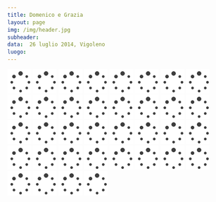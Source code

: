 ```yaml
---
title: Domenico e Grazia
layout: page
img: /img/header.jpg
subheader:
data:  26 luglio 2014, Vigoleno
luogo: 
---
```


<img src="/img/loader.gif" data-src="gallery/dg-01.jpg" class="" />
<img src="/img/loader.gif" data-src="gallery/dg-02.jpg" class="" />
<img src="/img/loader.gif" data-src="gallery/dg-03.jpg" class="" />
<img src="/img/loader.gif" data-src="gallery/dg-04.jpg" class="" />
<img src="/img/loader.gif" data-src="gallery/dg-05.jpg" class="" />
<img src="/img/loader.gif" data-src="gallery/dg-06.jpg" class="" />
<img src="/img/loader.gif" data-src="gallery/dg-07.jpg" class="" />
<img src="/img/loader.gif" data-src="gallery/dg-08.jpg" class="" />
<img src="/img/loader.gif" data-src="gallery/dg-09.jpg" class="" />
<img src="/img/loader.gif" data-src="gallery/dg-10.jpg" class="" />
<img src="/img/loader.gif" data-src="gallery/dg-11.jpg" class="" />
<img src="/img/loader.gif" data-src="gallery/dg-12.jpg" class="" />
<img src="/img/loader.gif" data-src="gallery/dg-13.jpg" class="" />
<img src="/img/loader.gif" data-src="gallery/dg-14.jpg" class="" />
<img src="/img/loader.gif" data-src="gallery/dg-15.jpg" class="" />
<img src="/img/loader.gif" data-src="gallery/dg-16.jpg" class="" />
<img src="/img/loader.gif" data-src="gallery/dg-17.jpg" class="" />
<img src="/img/loader.gif" data-src="gallery/dg-18.jpg" class="" />
<img src="/img/loader.gif" data-src="gallery/dg-19.jpg" class="" />
<img src="/img/loader.gif" data-src="gallery/dg-20.jpg" class="" />
<img src="/img/loader.gif" data-src="gallery/dg-22.jpg" class="" />
<img src="/img/loader.gif" data-src="gallery/dg-21.jpg" class="" />
<img src="/img/loader.gif" data-src="gallery/dg-23.jpg" class="" />
<img src="/img/loader.gif" data-src="gallery/dg-24.jpg" class="" />
<img src="/img/loader.gif" data-src="gallery/dg-27.jpg" class="" />
<img src="/img/loader.gif" data-src="gallery/dg-26.jpg" class="" />
<img src="/img/loader.gif" data-src="gallery/dg-25.jpg" class="" />
<img src="/img/loader.gif" data-src="gallery/dg-28.jpg" class="" />
<img src="/img/loader.gif" data-src="gallery/dg-30.jpg" class="" />
<img src="/img/loader.gif" data-src="gallery/dg-29.jpg" class="" />
<img src="/img/loader.gif" data-src="gallery/dg-31.jpg" class="" />
<img src="/img/loader.gif" data-src="gallery/dg-32.jpg" class="" />
<img src="/img/loader.gif" data-src="gallery/dg-33.jpg" class="" />
<img src="/img/loader.gif" data-src="gallery/dg-34.jpg" class="" />
<img src="/img/loader.gif" data-src="gallery/dg-35.jpg" class="" />
<img src="/img/loader.gif" data-src="gallery/dg-36.jpg" class="" />
